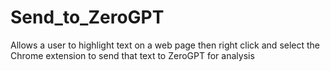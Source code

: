 # Send_to_ZeroGPT
Allows a user to highlight text on a web page then right click and select the Chrome extension to send that text to ZeroGPT for analysis
